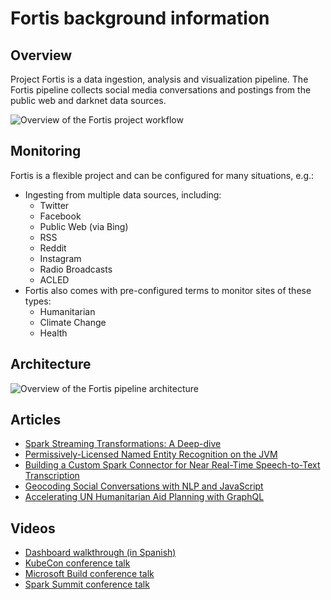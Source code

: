 # Fortis background information

## Overview

Project Fortis is a data ingestion, analysis and visualization pipeline. The
Fortis pipeline collects social media conversations and postings from the public
web and darknet data sources.

![Overview of the Fortis project workflow](https://user-images.githubusercontent.com/1086421/35058654-a326c8e8-fb86-11e7-9dbb-f3e719aabf48.png)

## Monitoring

Fortis is a flexible project and can be configured for many situations, e.g.:
* Ingesting from multiple data sources, including:
  - Twitter
  - Facebook
  - Public Web (via Bing)
  - RSS
  - Reddit
  - Instagram
  - Radio Broadcasts
  - ACLED
* Fortis also comes with pre-configured terms to monitor sites of these types:
  - Humanitarian
  - Climate Change
  - Health

## Architecture

![Overview of the Fortis pipeline architecture](https://user-images.githubusercontent.com/1086421/33353437-d1ed7fc8-d47b-11e7-9f05-818723f8c09c.png)

## Articles

- [Spark Streaming Transformations: A Deep-dive](https://medium.com/@kevin_hartman/spark-streaming-transformations-a-deep-dive-b82787e53288)
- [Permissively-Licensed Named Entity Recognition on the JVM](https://www.microsoft.com/developerblog/2017/11/20/opener-permissively-licensed-named-entity-recognition-on-the-jvm/)
- [Building a Custom Spark Connector for Near Real-Time Speech-to-Text Transcription](https://www.microsoft.com/developerblog/2017/11/01/building-a-custom-spark-connector-for-near-real-time-speech-to-text-transcription/)
- [Geocoding Social Conversations with NLP and JavaScript](https://www.microsoft.com/developerblog/2017/06/06/geocoding-social-conversations-nlp-javascript/)
- [Accelerating UN Humanitarian Aid Planning with GraphQL](https://www.microsoft.com/developerblog/2017/05/10/graphql-providing-context-into-global-crisiss-and-social-public-data-sources/)

## Videos

- [Dashboard walkthrough (in Spanish)](http://aka.ms/fortis-colombia-demo)
- [KubeCon conference talk](https://www.youtube.com/watch?v=UywgL70FQ3s)
- [Microsoft Build conference talk](https://www.youtube.com/watch?v=2shdR1R-EYk)
- [Spark Summit conference talk](https://www.youtube.com/watch?v=FTrVO9toO0I)
